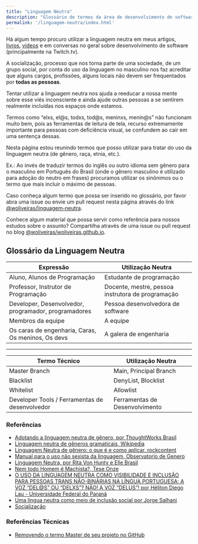 ```yaml
---
title: "Linguagem Neutra"
description: "Glossário de termos da área de desenvolvimento de software com linguagem neutra"
permalink: '/linguagem-neutra/index.html'
---
```

Há algum tempo procuro utilizar a linguagem neutra em meus artigos, [livros](https://www.casadocodigo.com.br/search?type=product&q=william+oliveira), [vídeos](https://www.youtube.com/channel/UCpfj7hUnNu4NcIqmusFdp5Q) e em conversas no geral sobre desenvolvimento de software (principalmente na Twitch.tv).

A socialização, processo que nos torna parte de uma sociedade, de um grupo social, por conta do uso da linguagem no masculino nos faz acreditar que alguns cargos, profissões, alguns locais não devem ser frequentados por **todas as pessoas**.

Tentar utilizar a linguagem neutra nos ajuda a reeducar a nossa mente sobre esse viés inconsciente e ainda ajude outras pessoas a se sentirem realmente incluídas nos espaços onde estamos.

Termos como “elxs, el@s, todxs, tod@s, meninxs, menin@s” não funcionam muito bem, pois as ferramentas de leitura de tela, recurso extremamente importante para pessoas com deficiência visual, se confundem ao cair em uma sentença dessas.

Nesta página estou reunindo termos que posso utilizar para tratar do uso da linguagem neutra (de gênero, raça, etnia, etc.).

Ex.: Ao invés de traduzir termos do inglês ou outro idioma sem gênero para o masculino em Português do Brasil (onde o gênero masculino é utilizado para adoção do neutro em frases) procuramos utilizar os sinônimos ou o termo que mais incluir o máximo de pessoas.

Caso conheça algum termo que possa ser inserido no glossário, por favor abra uma issue ou envie um pull request nesta página através do link [@woliveiras/linguagem-neutra](https://github.com/woliveiras/woliveiras.github.io/blob/main/src/pages/linguagem-neutra.md).

Conhece algum material que possa servir como referência para nossos estudos sobre o assunto? Compartilha através de uma issue ou pull request no blog [@woliveiras/woliveiras.github.io](https://github.com/woliveiras/woliveiras.github.io).


## Glossário da Linguagem Neutra

| Expressão | Utilização Neutra | 
| -- | -- |
| Aluno, Alunos de Programação | Estudante de programação |
| Professor, Instrutor de Programação | Docente, mestre, pessoa instrutora de programação |
| Developer, Desenvolvedor, programador, programadores | Pessoa desenvolvedora de software | 
| Membros da equipe | A equipe |
| Os caras de engenharia, Caras, Os meninos, Os devs | A galera de engenharia |

---

| Termo Técnico | Utilização Neutra | 
| -- | -- |
| Master Branch | Main, Principal Branch |
| Blacklist | DenyList, Blocklist |
| Whitelist | Allowlist |
| Developer Tools / Ferramentas de desenvolvedor | Ferramentas de Desenvolvimento |

### Referências

- [Adotando a linguagem neutra de gênero, por ThoughtWorks Brasil](https://medium.com/coragem/adotando-a-linguagem-neutra-de-g%C3%AAnero-e509e6e4e06c)
- [Linguagem neutra de gêneros gramaticais, Wikipedia](https://pt.wikipedia.org/wiki/Linguagem_neutra_de_g%C3%AAneros_gramaticais)
- [Linguagem Neutra de gênero: o que é e como aplicar, rockcontent](https://comunidade.rockcontent.com/linguagem-neutra-de-genero/)
- [Manual para o uso não sexista da linguagem, Observatorio de Genero](http://www.observatoriodegenero.gov.br/menu/publicacoes/outros-artigos-e-publicacoes/manual-para-o-uso-nao-sexista-da-linguagem)
- [Linguagem Neutra, por Rita Von Hunty e Elle Brasil](https://www.youtube.com/watch?v=WAzsxxMMlIM)
- [Nem todo Homem é Machista?, Tese Onze](https://www.youtube.com/watch?v=MdoJnJTEj88)
-  [O USO DA LINGUAGEM NEUTRA COMO VISIBILIDADE E INCLUSÃO PARA PESSOAS TRANS NÃO-BINÁRIAS NA LÍNGUA PORTUGUESA: A VOZ “DEL@S” OU “DELXS”? NÃO! A VOZ “DELUS”! por Héliton Diego Lau - Universidade Federal do Paraná ](http://www.sies.uem.br/trabalhos/2017/3112.pdf)
- [Uma língua neutra como meio de inclusão social por Jorge Salhani](https://www2.faac.unesp.br/blog/obsmidia/2015/03/30/uma-lingua-neutra-como-meio-de-inclusao-social/)
- [Socialização](https://pt.wikipedia.org/wiki/Socializa%C3%A7%C3%A3o#:~:text=Socializa%C3%A7%C3%A3o%20%C3%A9%20a%20assimila%C3%A7%C3%A3o%20de,realizando%2Dse%20atrav%C3%A9s%20da%20comunica%C3%A7%C3%A3o.)

### Referências Técnicas

- [Removendo o termo Master de seu projeto no GitHub](https://goiabada.blog/removendo-o-termo-master-de-seu-projeto-no-github-c753ea89718e)

